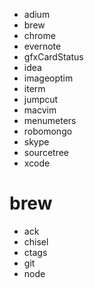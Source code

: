 - adium
- brew
- chrome
- evernote
- gfxCardStatus
- idea
- imageoptim
- iterm
- jumpcut
- macvim
- menumeters
- robomongo
- skype
- sourcetree
- xcode

brew
====
- ack
- chisel
- ctags
- git
- node
